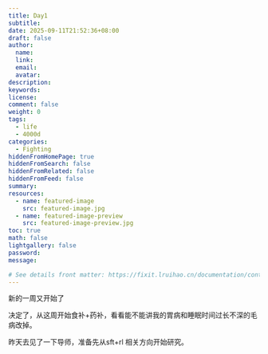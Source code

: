 ```yaml
---
title: Day1
subtitle:
date: 2025-09-11T21:52:36+08:00
draft: false
author:
  name:
  link:
  email:
  avatar:
description:
keywords:
license:
comment: false
weight: 0
tags:
  - life
  - 4000d
categories:
  - Fighting
hiddenFromHomePage: true
hiddenFromSearch: false
hiddenFromRelated: false
hiddenFromFeed: false
summary:
resources:
  - name: featured-image
    src: featured-image.jpg
  - name: featured-image-preview
    src: featured-image-preview.jpg
toc: true
math: false
lightgallery: false
password:
message:

# See details front matter: https://fixit.lruihao.cn/documentation/content-management/introduction/#front-matter
---
```


新的一周又开始了

<!--more-->

决定了，从这周开始食补+药补，看看能不能讲我的胃病和睡眠时间过长不深的毛病改掉。

昨天去见了一下导师，准备先从sft+rl 相关方向开始研究。
